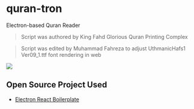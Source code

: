 # quran-tron
Electron-based Quran Reader

> Script was authored by King Fahd Glorious Quran Printing Complex


> Script was edited by Muhammad Fahreza to adjust UthmanicHafs1 Ver09_1.ttf font rendering in web

![](https://media.giphy.com/media/26gsiXCx0UHXXMSDC/source.gif)




## Open Source Project Used

* [Electron React Boilerplate](https://github.com/chentsulin/electron-react-boilerplate)
